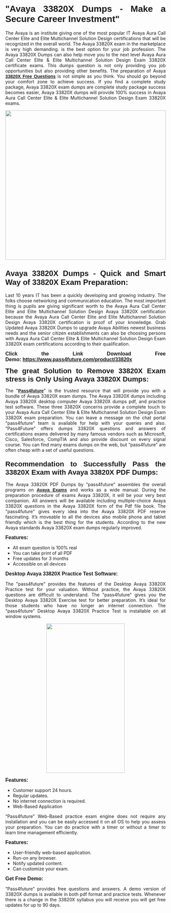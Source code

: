 
<h1 style="text-align: justify;"><span style="font-family:Tahoma,Geneva,sans-serif;"><strong>"Avaya 33820X Dumps - Make a Secure Career Investment"</strong></span></h1>

<p style="text-align: justify;">The Avaya is an institute giving one of the most popular IT Avaya Aura Call Center Elite and Elite Multichannel Solution Design certifications that will be recognized in the overall world. The Avaya 33820X exam in the marketplace is very high demanding. is the best option for your job profession. The Avaya 33820X Dumps can also help move you to the next level Avaya Aura Call Center Elite & Elite Multichannel Solution Design Exam 33820X certificate exams. This dumps question is not only providing you job opportunities but also providing other benefits. The preparation of Avaya <span style="font-family:Tahoma,Geneva,sans-serif;"><strong><a href="https://www.pass4future.com/questions/avaya/33820x">33820X Free Questions</a></strong></span> is not simple as you think. You should go beyond your comfort zone to achieve success. If you find a complete study package, Avaya 33820X exam dumps are complete study package success becomes easier, Avaya 33820X dumps will provide 100% success in Avaya Aura Call Center Elite & Elite Multichannel Solution Design Exam 33820X exams.</p>

<p style="text-align: justify;"><a href="https://www.pass4future.com/product/33820x"><img alt="" src="https://lh3.googleusercontent.com/pw/AM-JKLVhEO4I138wJzOepD3laGU-R1M7eT-OTYdow6pCESip26lSeaxxzS9BVWUKuzj1e3L_MoxCfVgBEvV8ODwl1LGzlZbt6HJm3NXXplPwnYiBfuYM_eQCcVVRMaAwHdsl3AhHOZS-up7mzwmd4i4EpEGq=w1112-h625-no?authuser=0" style="width: 100%; height: 470px;" /></a></p>

<h2 style="text-align: justify;"><span style="font-size:24px;"><strong><span style="font-family:Tahoma,Geneva,sans-serif;">Avaya 33820X Dumps - Quick and Smart Way of 33820X Exam Preparation:</span></strong></span></h2>

<p style="text-align: justify;">Last 10 years IT has been a quickly developing and growing industry. The folks choose networking and communication education. The most important thing is pupils are giving significant worth to the Avaya Aura Call Center Elite and Elite Multichannel Solution Design Avaya 33820X certification because the Avaya Aura Call Center Elite and Elite Multichannel Solution Design Avaya 33820X certification is proof of your knowledge. Grab Updated Avaya 33820X Dumps to upgrade Avaya Abilities newest business needs and the senior citizen establishments can also be choosing persons with Avaya Aura Call Center Elite & Elite Multichannel Solution Design Exam 33820X exam certifications according to their qualification.</p>

<p style="text-align: justify;"><strong><span style="font-family:Lucida Sans Unicode,Lucida Grande,sans-serif;"><span style="font-size:16px;">Click the Link Download Free Demo: <a href="https://www.pass4future.com/product/33820x">https://www.pass4future.com/product/33820x</a></span></span></strong></p>

<p style="text-align: justify;"><strong><span style="font-size:22px;"><span style="font-family:Tahoma,Geneva,sans-serif;">The great Solution to Remove 33820X Exam stress is Only Using Avaya 33820X Dumps:</span></span></strong></p>

<p style="text-align: justify;">The "<span style="font-family:Lucida Sans Unicode,Lucida Grande,sans-serif;"><a href="https://www.pass4future.com/"><strong>Pass4future</strong></a></span>" is the trusted resource that will provide you with a bundle of Avaya 33820X exam dumps. The Avaya 33820X dumps including Avaya 33820X desktop computer Avaya 33820X dumps pdf, and practice test software. These three 33820X concerns provide a complete touch to your Avaya Aura Call Center Elite & Elite Multichannel Solution Design Exam 33820X exam preparation. You can leave a message on the chat portal "pass4future" team is available for help with your queries and also. “Pass4Future” offers dumps 33820X questions and answers of certifications exams delivered by many famous vendors such as Microsoft, Cisco, Salesforce, CompTIA and also provide discount on every signal course. You can find many exams dumps on the web, but “pass4future” are often cheap with a set of useful questions.</p>

<h3 style="text-align: justify;"><span style="font-size:22px;"><strong><span style="font-family:Tahoma,Geneva,sans-serif;">Recommendation to Successfully Pass the 33820X Exam with Avaya 33820X PDF Dumps:</span></strong></span></h3>

<p style="text-align: justify;">The Avaya 33820X PDF Dumps by "pass4future" assembles the overall programs on <span style="font-family:Lucida Sans Unicode,Lucida Grande,sans-serif;"><strong><a href="https://www.pass4future.com/avaya">Avaya Exams</a></strong></span> and works as a wide manual. During the preparation procedure of exams Avaya 33820X, it will be your very best companion. All answers will be available including multiple-choice Avaya 33820X questions in the Avaya 33820X form of the Pdf file book. The "pass4future" gives every idea into the Avaya 33820X PDF reserve fascinating. It’s moveable to all the devices also mobile phone and tablet friendly which is the best thing for the students. According to the new Avaya standards Avaya 33820X exam dumps regularly improved.</p>

<p style="text-align: justify;"><span style="font-family:Lucida Sans Unicode,Lucida Grande,sans-serif;"><span style="font-size:16px;"><strong>Features:</strong></span></span></p>

<ul>
	<li style="text-align: justify;">All exam question is 100% real</li>
	<li style="text-align: justify;">You can take print of all PDF</li>
	<li style="text-align: justify;">Free updates for 3 months </li>
	<li style="text-align: justify;">Accessible on all devices</li>
</ul>

<p style="text-align: justify;"><span style="font-family:Tahoma,Geneva,sans-serif;"><span style="font-size:16px;"><strong>Desktop Avaya 33820X Practice Test Software:</strong></span></span></p>

<p style="text-align: justify;">The "pass4future" provides the features of the Desktop Avaya 33820X Practice test for your valuation. Without practice, the Avaya 33820X questions are difficult to understand. The "pass4future" gives you the Desktop Avaya 33820X Exercise test for better preparation. It’s ideal for those students who have no longer an internet connection. The "pass4future" Desktop Avaya 33820X Practice Test is installable on all window systems.</p>

<p style="text-align: center;"><a href="https://www.pass4future.com/product/33820x"><img alt="" src="https://lh3.googleusercontent.com/pw/AM-JKLV3yUm3jiqqIo1xIsj1VJ_UeysYexQY-pRYO0rIFl3vg11QZioN-gzffpw2AfKqFynWuvoXOreWrWS0swpr4xmOSWfwII2jvatteuqrfxiWGFBSHPiZUCoi33jqeymK5dmu-0enyX6tayRCAMHw05jv=s625-no?authuser=0" style="width: 70%; height: 470px;" /></a></p>

<p style="text-align: justify;"><span style="font-size:16px;"><span style="font-family:Lucida Sans Unicode,Lucida Grande,sans-serif;"><strong>Features:</strong></span></span></p>

<ul>
	<li style="text-align: justify;">Customer support 24 hours. </li>
	<li style="text-align: justify;">Regular updates. </li>
	<li style="text-align: justify;">No internet connection is required.</li>
	<li style="text-align: justify;">Web-Based Application</li>
</ul>

<p style="text-align: justify;">“Pass4future” Web-Based practice exam engine does not require any installation and you can be easily accessed it on all OS to help you assess your preparation. You can do practice with a timer or without a timer to learn time management efficiently.</p>

<p style="text-align: justify;"><strong><span style="font-size:16px;"><span style="font-family:Lucida Sans Unicode,Lucida Grande,sans-serif;">Features:</span></span></strong></p>

<ul>
	<li style="text-align: justify;">User-friendly web-based application.</li>
	<li style="text-align: justify;">Run-on any browser. </li>
	<li style="text-align: justify;">Notify updated content.</li>
	<li style="text-align: justify;">Can customize your exam.</li>
</ul>

<p style="text-align: justify;"><span style="font-size:16px;"><span style="font-family:Lucida Sans Unicode,Lucida Grande,sans-serif;"><strong>Get Free Demo:</strong></span></span></p>

<p style="text-align: justify;">“Pass4future” provides free questions and answers. A demo version of 33820X dumps is available in both pdf format and practice tests. Whenever there is a change in the 33820X syllabus you will receive you will get free updates for up to 90 days. </p>
